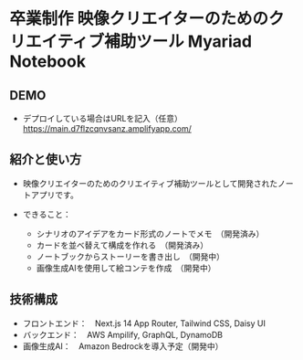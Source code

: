 # 卒業制作 映像クリエイターのためのクリエイティブ補助ツール Myariad Notebook

## DEMO

  - デプロイしている場合はURLを記入（任意）
  https://main.d7flzcqnvsanz.amplifyapp.com/

## 紹介と使い方

  - 映像クリエイターのためのクリエイティブ補助ツールとして開発されたノートアプリです。

  - できること：
    - シナリオのアイデアをカード形式のノートでメモ　（開発済み）
    - カードを並べ替えて構成を作れる　（開発済み）
    - ノートブックからストーリーを書き出し　（開発中）
    - 画像生成AIを使用して絵コンテを作成　（開発中） 

## 技術構成

  - フロントエンド：　Next.js 14 App Router, Tailwind CSS, Daisy UI
  - バックエンド：　AWS Ampilify, GraphQL, DynamoDB
  - 画像生成AI：　Amazon Bedrockを導入予定（開発中）
